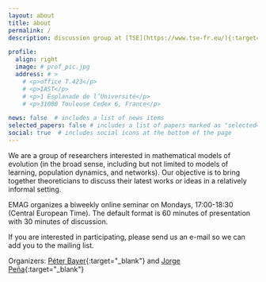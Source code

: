 ```yaml
---
layout: about
title: about
permalink: /
description: discussion group at [TSE](https://www.tse-fr.eu/){:target="\_blank"}/[IAST](https://www.iast.fr/){:target="\_blank"} #<a href="#">Affiliations</a>. Address. Contacts. Moto. Etc.

profile:
  align: right
  image: # prof_pic.jpg
  address: # >
    # <p>office T.423</p>
    # <p>IAST</p>
    # <p>1 Esplanade de l’Université</p>
    # <p>31080 Toulouse Cedex 6, France</p>

news: false  # includes a list of news items
selected_papers: false # includes a list of papers marked as "selected={true}"
social: true  # includes social icons at the bottom of the page
---
```


We are a group of researchers interested in mathematical models of evolution (in the broad sense, including but not limited to models of learning, population dynamics, and networks).
Our objective is to bring together theoreticians to discuss their latest works or ideas in a relatively informal setting.

EMAG organizes a biweekly online seminar on Mondays, 17:00-18:30 (Central European Time).
The default format is 60 minutes of presentation with 30 minutes of discussion.

If you are interested in participating, please send us an e-mail so we can add you to the mailing list.

Organizers: [Péter Bayer](https://www.sites.google.com/view/peterbayer){:target="\_blank"} and [Jorge Peña](https://jorgeapenas.github.io/){:target="\_blank"}
